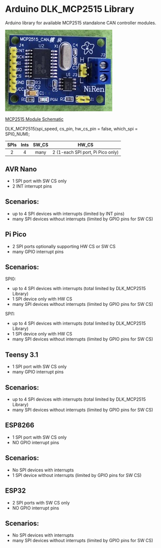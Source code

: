 # Arduino DLK_MCP2515 Library
Arduino library for available MCP2515 standalone CAN controller modules.

![MCP2515 Module](./docs/mcp2515-2.jpg)

[MCP2515 Module Schematic](./docs/MCP2515.S01.pdf)

DLK_MCP2515(spi_speed, cs_pin, hw_cs_pin = false, which_spi = SPI0_NUM);

SPIs | Ints | SW_CS | HW_CS
:---:|:----:|:-----:|------------------------------------
  2  |   4  |  many |  2 (1-each SPI port, Pi Pico only)     


AVR Nano
------------
 - 1 SPI port with SW CS only
 - 2 INT interrupt pins

Scenarios:
----------
 - up to 4 SPI devices with interrupts (limited by INT pins)
 - many SPI devices without interrupts (limited by GPIO pins for SW CS)


Pi Pico
--------------
 - 2 SPI ports optionally supporting HW CS or SW CS
 - many GPIO interrupt pins

Scenarios:
----------
SPI0:
 - up to 4 SPI devices with interrupts (total limited by DLK_MCP2515 Library)
 - 1 SPI device only with HW CS
 - many SPI devices without interrupts (limited by GPIO pins for SW CS)

SPI1:
 - up to 4 SPI devices with interrupts (total limited by DLK_MCP2515 Library)
 - 1 SPI device only with HW CS
 - many SPI devices without interrupts (limited by GPIO pins for SW CS)


Teensy 3.1
--------------
 - 1 SPI port with SW CS only
 - many GPIO interrupt pins

Scenarios:
----------
 - up to 4 SPI devices with interrupts (total limited by DLK_MCP2515 Library)
 - many SPI devices without interrupts (limited by GPIO pins for SW CS)


ESP8266
--------------
 - 1 SPI port with SW CS only
 - NO GPIO interrupt pins

Scenarios:
----------
 - No SPI devices with interrupts
 - 1 SPI device without interrupts (limited by GPIO pins for SW CS)


ESP32
--------------
 - 2 SPI ports with SW CS only
 - NO GPIO interrupt pins

Scenarios:
----------
 - No SPI devices with interrupts
 - many SPI devices without interrupts (limited by GPIO pins for SW CS)
